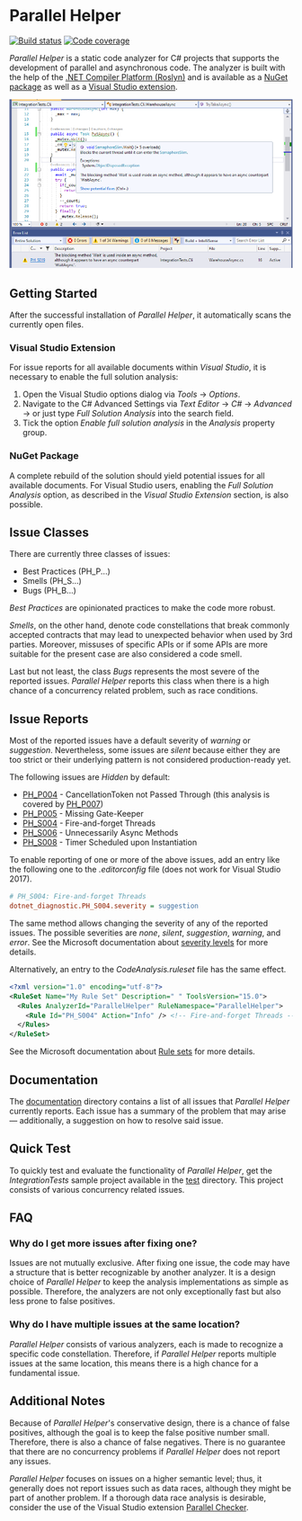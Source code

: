 # Parallel Helper

[![Build status](https://ci.appveyor.com/api/projects/status/dbx476y4pegy8k9t/branch/master?svg=true)](https://ci.appveyor.com/project/camrein/parallelhelper/branch/master)
[![Code coverage](https://codecov.io/gh/Concurrency-Lab/ParallelHelper/branch/master/graph/badge.svg)](https://codecov.io/gh/Concurrency-Lab/ParallelHelper/branch/master)

*Parallel Helper* is a static code analyzer for C# projects that supports the development of parallel and asynchronous code. The analyzer is built with the help of the [.NET Compiler Platform (Roslyn)](https://github.com/dotnet/roslyn) and is available as a [NuGet package](https://www.nuget.org/packages/ParallelHelper/) as well as a [Visual Studio extension](https://marketplace.visualstudio.com/items?itemName=camrein.ParallelHelper).

![Screenshot](screenshot.png)

## Getting Started

After the successful installation of *Parallel Helper*, it automatically scans the currently open files.

### Visual Studio Extension

For issue reports for all available documents within *Visual Studio*, it is necessary to enable the full solution analysis:

1. Open the Visual Studio options dialog via *Tools* -> *Options*.
2. Navigate to the C# Advanced Settings via *Text Editor* -> *C#* -> *Advanced* -> or just type *Full Solution Analysis* into the search field.
3. Tick the option *Enable full solution analysis* in the *Analysis* property group.

### NuGet Package

A complete rebuild of the solution should yield potential issues for all available documents. For Visual Studio users, enabling the *Full Solution Analysis* option, as described in the *Visual Studio Extension* section, is also possible.

## Issue Classes

There are currently three classes of issues:

- Best Practices (PH_P...)
- Smells (PH_S...)
- Bugs (PH_B...)

*Best Practices* are opinionated practices to make the code more robust.

*Smells*, on the other hand, denote code constellations that break commonly accepted contracts that may lead to unexpected behavior when used by 3rd parties. Moreover, missuses of specific APIs or if some APIs are more suitable for the present case are also considered a code smell.

Last but not least, the class *Bugs* represents the most severe of the reported issues. *Parallel Helper* reports this class when there is a high chance of a concurrency related problem, such as race conditions.

## Issue Reports

Most of the reported issues have a default severity of *warning* or *suggestion*. Nevertheless, some issues are *silent* because either they are too strict or their underlying pattern is not considered production-ready yet.

The following issues are *Hidden* by default:

- [PH_P004](doc/analyzers/PH_P004.md) - CancellationToken not Passed Through (this analysis is covered by [PH_P007](doc/analyzers/PH_P007.md))
- [PH_P005](doc/analyzers/PH_P005.md) - Missing Gate-Keeper
- [PH_S004](doc/analyzers/PH_S004.md) - Fire-and-forget Threads
- [PH_S006](doc/analyzers/PH_S006.md) - Unnecessarily Async Methods
- [PH_S008](doc/analyzers/PH_S008.md) - Timer Scheduled upon Instantiation

To enable reporting of one or more of the above issues, add an entry like the following one to the *.editorconfig* file (does not work for Visual Studio 2017).

```ini
# PH_S004: Fire-and-forget Threads
dotnet_diagnostic.PH_S004.severity = suggestion
```

The same method allows changing the severity of any of the reported issues. The possible severities are *none*, *silent*, *suggestion*, *warning*, and *error*. See the Microsoft documentation about [severity levels](https://docs.microsoft.com/en-us/visualstudio/ide/editorconfig-language-conventions?view=vs-2019#severity-levels) for more details.

Alternatively, an entry to the *CodeAnalysis.ruleset* file has the same effect.

```xml
<?xml version="1.0" encoding="utf-8"?>
<RuleSet Name="My Rule Set" Description=" " ToolsVersion="15.0">
  <Rules AnalyzerId="ParallelHelper" RuleNamespace="ParallelHelper">
    <Rule Id="PH_S004" Action="Info" /> <!-- Fire-and-forget Threads -->
  </Rules>
</RuleSet>
```

See the Microsoft documentation about [Rule sets](https://docs.microsoft.com/en-us/visualstudio/code-quality/using-rule-sets-to-group-code-analysis-rules?view=vs-2019) for more details.

## Documentation

The [documentation](doc/analyzers/) directory contains a list of all issues that *Parallel Helper* currently reports. Each issue has a summary of the problem that may arise — additionally, a suggestion on how to resolve said issue.

## Quick Test

To quickly test and evaluate the functionality of *Parallel Helper*, get the *IntegrationTests* sample project available in the [test](test/) directory. This project consists of various concurrency related issues.

## FAQ

### Why do I get more issues after fixing one?

Issues are not mutually exclusive. After fixing one issue, the code may have a structure that is better recognizable by another analyzer. It is a design choice of *Parallel Helper* to keep the analysis implementations as simple as possible. Therefore, the analyzers are not only exceptionally fast but also less prone to false positives.

### Why do I have multiple issues at the same location?

*Parallel Helper* consists of various analyzers, each is made to recognize a specific code constellation. Therefore, if *Parallel Helper* reports multiple issues at the same location, this means there is a high chance for a fundamental issue.

## Additional Notes

Because of *Parallel Helper*'s conservative design, there is a chance of false positives, although the goal is to keep the false positive number small. Therefore, there is also a chance of false negatives. There is no guarantee that there are no concurrency problems if *Parallel Helper* does not report any issues.

*Parallel Helper* focuses on issues on a higher semantic level; thus, it generally does not report issues such as data races, although they might be part of another problem. If a thorough data race analysis is desirable, consider the use of the Visual Studio extension [Parallel Checker](https://marketplace.visualstudio.com/items?itemName=LBHSR.HSRParallelCheckerforC7VS2017).
